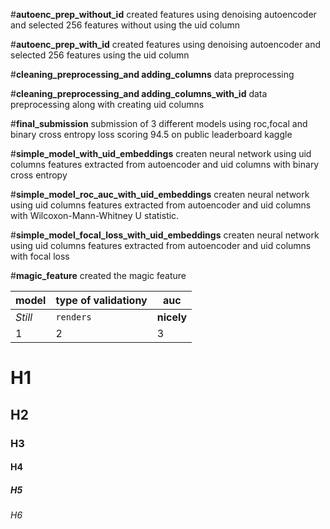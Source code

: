 #**autoenc_prep_without_id**
created features using denoising autoencoder and selected 256 features without using the uid column

#**autoenc_prep_with_id**
created features using denoising autoencoder and selected 256 features using the uid column

#**cleaning_preprocessing_and adding_columns**
data preprocessing

#**cleaning_preprocessing_and adding_columns_with_id**
data preprocessing along with creating uid columns

#**final_submission**
submission of 3 different models using roc,focal and binary cross entropy loss scoring 94.5 on public leaderboard kaggle

#**simple_model_with_uid_embeddings**
createn neural network using uid columns features extracted from autoencoder and uid columns with binary cross entropy

#**simple_model_roc_auc_with_uid_embeddings**
createn neural network using uid columns features extracted from autoencoder and uid columns with Wilcoxon-Mann-Whitney U statistic.

#**simple_model_focal_loss_with_uid_embeddings**
createn neural network using uid columns features extracted from autoencoder and uid columns with focal loss

#**magic_feature**
created the magic feature




model | type of validationy | auc
--- | --- | ---
*Still* | `renders` | **nicely**
1 | 2 | 3
# H1
## H2
### H3
#### H4
##### H5
###### H6
